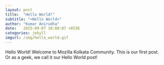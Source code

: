 ```yaml
---
layout: post
title:  "Hello World!"
subtitle: "<Hello World>"
author: "Kumar Anirudha"
date:   2015-09-07 10:80:07 +0530
categories: jekyll
imgurl: /img/hello_world.gif
---
```


Hello World! Welcome to Mozilla Kolkata Community. This is our first post. Or as a geek, we call it our Hello World post!

